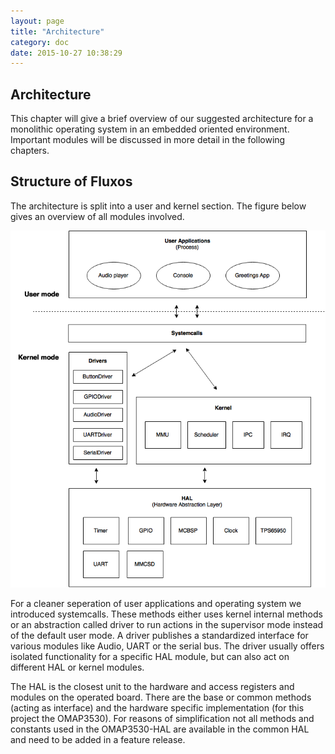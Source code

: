 ```yaml
---
layout: page
title: "Architecture"
category: doc
date: 2015-10-27 10:38:29
---
```


## Architecture

This chapter will give a brief overview of our suggested architecture for a monolithic operating system in an embedded oriented environment. Important modules will be discussed in more detail in the following chapters.

## Structure of Fluxos

The architecture is split into a user and kernel section. The figure below gives an overview of all modules involved. 

![seq_scheduler](../images/Architektur.png)

For a cleaner seperation of user applications and operating system we introduced systemcalls. These methods either uses kernel internal methods or an abstraction called driver to run actions in the supervisor mode instead of the default user mode. A driver publishes a standardized interface for various modules like Audio, UART or the serial bus. The driver usually offers isolated functionality for a specific HAL module, but can also act on different HAL or kernel modules. 

The HAL is the closest unit to the hardware and access registers and modules on the operated board. There are the base or common methods (acting as interface) and the hardware specific implementation (for this project the OMAP3530). For reasons of simplification not all methods and constants used in the OMAP3530-HAL are available in the common HAL and need to be added in a feature release.

